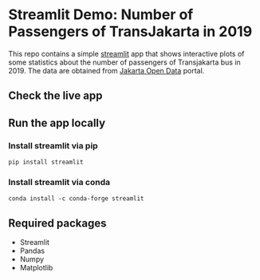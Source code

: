 # Streamlit Demo: Number of Passengers of TransJakarta in 2019
This repo contains a simple [streamlit](https://streamlit.io) app that shows interactive plots of some statistics about the number of passengers of Transjakarta bus in 2019. The data are obtained from [Jakarta Open Data](https://data.jakarta.go.id/dataset/data-jumlah-penumpang-trans-jakarta-tahun-2019-kpi) portal.

## Check the live app

## Run the app locally
### Install streamlit via pip
```
pip install streamlit
```
### Install streamlit via conda
```
conda install -c conda-forge streamlit
```

## Required packages
- Streamlit
- Pandas
- Numpy
- Matplotlib
